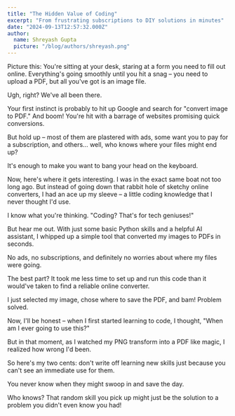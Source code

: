 ```yaml
---
title: "The Hidden Value of Coding"
excerpt: "From frustrating subscriptions to DIY solutions in minutes"
date: "2024-09-13T12:57:32.000Z"
author:
  name: Shreyash Gupta
  picture: "/blog/authors/shreyash.png"
---
```


Picture this: You're sitting at your desk, staring at a form you need to fill out online. Everything's going smoothly until you hit a snag – you need to upload a PDF, but all you've got is an image file.

Ugh, right? We've all been there.

Your first instinct is probably to hit up Google and search for "convert image to PDF." And boom! You're hit with a barrage of websites promising quick conversions.

But hold up – most of them are plastered with ads, some want you to pay for a subscription, and others... well, who knows where your files might end up?

It's enough to make you want to bang your head on the keyboard.

Now, here's where it gets interesting. I was in the exact same boat not too long ago. But instead of going down that rabbit hole of sketchy online converters, I had an ace up my sleeve – a little coding knowledge that I never thought I'd use.

I know what you're thinking. "Coding? That's for tech geniuses!"

But hear me out. With just some basic Python skills and a helpful AI assistant, I whipped up a simple tool that converted my images to PDFs in seconds.

No ads, no subscriptions, and definitely no worries about where my files were going.

The best part? It took me less time to set up and run this code than it would've taken to find a reliable online converter.

I just selected my image, chose where to save the PDF, and bam! Problem solved.

Now, I'll be honest – when I first started learning to code, I thought, "When am I ever going to use this?"

But in that moment, as I watched my PNG transform into a PDF like magic, I realized how wrong I'd been.

So here's my two cents: don't write off learning new skills just because you can't see an immediate use for them.

You never know when they might swoop in and save the day.

Who knows? That random skill you pick up might just be the solution to a problem you didn't even know you had! 